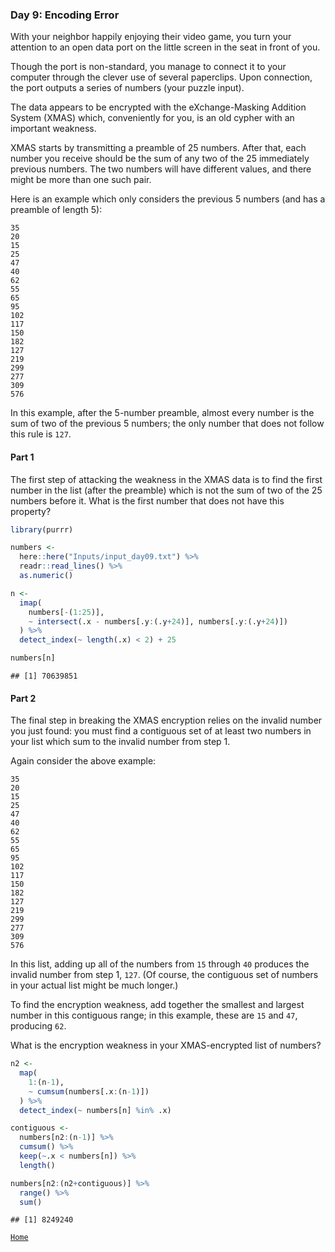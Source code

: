 ### Day 9: Encoding Error

With your neighbor happily enjoying their video game, you turn your
attention to an open data port on the little screen in the seat in front
of you.

Though the port is non-standard, you manage to connect it to your
computer through the clever use of several paperclips. Upon connection,
the port outputs a series of numbers (your puzzle input).

The data appears to be encrypted with the eXchange-Masking Addition
System (XMAS) which, conveniently for you, is an old cypher with an
important weakness.

XMAS starts by transmitting a preamble of 25 numbers. After that, each
number you receive should be the sum of any two of the 25 immediately
previous numbers. The two numbers will have different values, and there
might be more than one such pair.

Here is an example which only considers the previous 5 numbers (and has
a preamble of length 5):

    35
    20
    15
    25
    47
    40
    62
    55
    65
    95
    102
    117
    150
    182
    127
    219
    299
    277
    309
    576

In this example, after the 5-number preamble, almost every number is the
sum of two of the previous 5 numbers; the only number that does not
follow this rule is `127`.

#### Part 1

The first step of attacking the weakness in the XMAS data is to find the
first number in the list (after the preamble) which is not the sum of
two of the 25 numbers before it. What is the first number that does not
have this property?

``` r
library(purrr)

numbers <- 
  here::here("Inputs/input_day09.txt") %>% 
  readr::read_lines() %>% 
  as.numeric()

n <- 
  imap(
    numbers[-(1:25)],
    ~ intersect(.x - numbers[.y:(.y+24)], numbers[.y:(.y+24)])
  ) %>% 
  detect_index(~ length(.x) < 2) + 25

numbers[n]
```

    ## [1] 70639851

#### Part 2

The final step in breaking the XMAS encryption relies on the invalid
number you just found: you must find a contiguous set of at least two
numbers in your list which sum to the invalid number from step 1.

Again consider the above example:

    35
    20
    15
    25
    47
    40
    62
    55
    65
    95
    102
    117
    150
    182
    127
    219
    299
    277
    309
    576

In this list, adding up all of the numbers from `15` through `40`
produces the invalid number from step 1, `127`. (Of course, the
contiguous set of numbers in your actual list might be much longer.)

To find the encryption weakness, add together the smallest and largest
number in this contiguous range; in this example, these are `15` and
`47`, producing `62`.

What is the encryption weakness in your XMAS-encrypted list of numbers?

``` r
n2 <- 
  map(
    1:(n-1), 
    ~ cumsum(numbers[.x:(n-1)])
  ) %>% 
  detect_index(~ numbers[n] %in% .x)

contiguous <- 
  numbers[n2:(n-1)] %>% 
  cumsum() %>% 
  keep(~.x < numbers[n]) %>% 
  length()

numbers[n2:(n2+contiguous)] %>% 
  range() %>% 
  sum()
```

    ## [1] 8249240

[`Home`](https://github.com/mnaR99/AdventOfCode2020)
